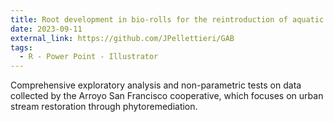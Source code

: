 ```yaml
---
title: Root development in bio-rolls for the reintroduction of aquatic plants in urban streams.
date: 2023-09-11
external_link: https://github.com/JPellettieri/GAB
tags:
  - R - Power Point - Illustrator
---
```


Comprehensive exploratory analysis and non-parametric tests on data collected by the Arroyo San <!--more--> 
Francisco cooperative, which focuses on urban stream restoration through phytoremediation.   

